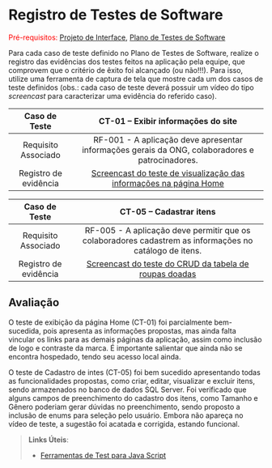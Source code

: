 # Registro de Testes de Software

<span style="color:red">Pré-requisitos: <a href="3-Projeto de Interface.md"> Projeto de Interface</a></span>, <a href="8-Plano de Testes de Software.md"> Plano de Testes de Software</a>

Para cada caso de teste definido no Plano de Testes de Software, realize o registro das evidências dos testes feitos na aplicação pela equipe, que comprovem que o critério de êxito foi alcançado (ou não!!!). Para isso, utilize uma ferramenta de captura de tela que mostre cada um dos casos de teste definidos (obs.: cada caso de teste deverá possuir um vídeo do tipo _screencast_ para caracterizar uma evidência do referido caso).

| **Caso de Teste** 	| **CT-01 – Exibir informações do site** 	|
|:---:	|:---:	|
|	Requisito Associado 	| RF-001 - A aplicação deve apresentar informações gerais da ONG, colaboradores e patrocinadores. |
|Registro de evidência | [Screencast do teste de visualização das informações na página Home](https://drive.google.com/file/d/1chTPIPNJbQBA1nKHDWwdJK53E5UzfKYv/view?usp=sharing) |

| **Caso de Teste** 	| **CT-05 – Cadastrar itens** 	|
|:---:	|:---:	|
|	Requisito Associado 	| RF-005 - A aplicação deve permitir que os colaboradores cadastrem as informações no catálogo de itens. |
|Registro de evidência | [Screencast do teste do CRUD da tabela de roupas doadas](https://drive.google.com/file/d/1TlPXu1PD4IjaJwtTp3hg-D3xmQx3vuJI/view?usp=sharing) |

## Avaliação

O teste de exibição da página Home (CT-01) foi parcialmente bem-sucedida, pois apresenta as informações propostas, mas ainda falta vincular os links para as demais páginas da aplicação, assim como inclusão de logo e contraste da marca. É importante salientar que ainda não se encontra hospedado, tendo seu acesso local ainda.

O teste de Cadastro de intes (CT-05) foi bem sucedido apresentando todas as funcionalidades propostas, como criar, editar, visualizar e excluir itens, sendo armazenados no banco de dados SQL Server. Foi verificado que alguns campos de preenchimento do cadastro dos itens, como Tamanho e Gênero poderiam gerar dúvidas no preenchimento, sendo proposto a inclusão de enums para seleção pelo usuário. Embora não apareça no vídeo de teste, a sugestão foi acatada e corrigida, estando funcional.

> **Links Úteis**:
> - [Ferramentas de Test para Java Script](https://geekflare.com/javascript-unit-testing/)
